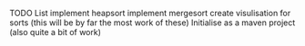TODO List
 implement heapsort
 implement mergesort 
 create visulisation for sorts (this will be by far the most work of these)
 Initialise as a maven project (also quite a bit of work)
